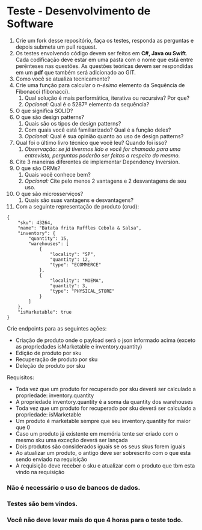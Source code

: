 # Teste - Desenvolvimento de Software #

1. Crie um fork desse repositório, faça os testes, responda as perguntas e depois submeta um pull request.
2. Os testes envolvendo código devem ser feitos em **C#, Java ou Swift**. Cada codificação deve estar em uma pasta com o nome que está entre perênteses nas questões. As questões teóricas devem ser respondidas em um **pdf** que também será adicionado ao GIT.
3. Como você se atualiza tecnicamente?
4. Crie uma função para calcular o _n-ésimo_ elemento da Sequência de Fibonacci (fibonacci).
	1. Qual solução é mais performática, iterativa ou recursiva? Por que?
	2. _Opcional:_ Qual é o 5287º elemento da sequência?
5. O que significa SOLID?
6. O que são design patterns?
	1. Quais são os tipos de design patterns?
	2. Com quais você está familiarizado? Qual é a função deles?
	3. _Opcional:_ Qual é sua opinião quanto ao uso de design patterns?
7. Qual foi o último livro técnico que você leu? Quando foi isso?
 	1. _Observação: se já tivermos lido e você for chamado para uma entrevista, perguntas poderão ser feitas a respeito do mesmo._
8. Cite 3 maneiras diferentes de implementar Dependency Inversion.
9. O que são ORMs?
	1. Quais você conhece bem?
	2. _Opcional:_ Cite pelo menos 2 vantagens e 2 desvantagens de seu uso.
10. O que são microsserviços?
 	1. Quais são suas vantagens e desvantagens?
11. Com a seguinte representação de produto (crud):
```
{
    "sku": 43264,
    "name": "Batata frita Ruffles Cebola & Salsa",
    "inventory": {
        "quantity": 15,
        "warehouses": [
            {
                "locality": "SP",
                "quantity": 12,
                "type": "ECOMMERCE"
            },
            {
                "locality": "MOEMA",
                "quantity": 3,
                "type": "PHYSICAL_STORE"
            }
        ]
    },
    "isMarketable": true
}
```
Crie endpoints para as seguintes ações:
- Criação de produto onde o payload será o json informado acima (exceto as propriedades isMarketable e inventory.quantity)
- Edição de produto por sku
- Recuperação de produto por sku
- Deleção de produto por sku

Requisitos:
- Toda vez que um produto for recuperado por sku deverá ser calculado a propriedade: inventory.quantity
- A propriedade inventory.quantity é a soma da quantity dos warehouses
- Toda vez que um produto for recuperado por sku deverá ser calculado a propriedade: isMarketable
- Um produto é marketable sempre que seu inventory.quantity for maior que 0
- Caso um produto já existente em memória tente ser criado com o mesmo sku uma exceção deverá ser lançada
- Dois produtos são considerados iguais se os seus skus forem iguais
- Ao atualizar um produto, o antigo deve ser sobrescrito com o que esta sendo enviado na requisição
- A requisição deve receber o sku e atualizar com o produto que tbm esta vindo na requisição

### Não é necessário o uso de bancos de dados. ###
### Testes são bem vindos. ###
### Você não deve levar mais do que 4 horas para o teste todo. ###
